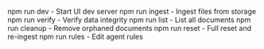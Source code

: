   npm run dev      - Start UI dev server
  npm run ingest   - Ingest files from storage
  npm run verify   - Verify data integrity
  npm run list     - List all documents
  npm run cleanup  - Remove orphaned documents
  npm run reset    - Full reset and re-ingest
  npm run rules    - Edit agent rules
